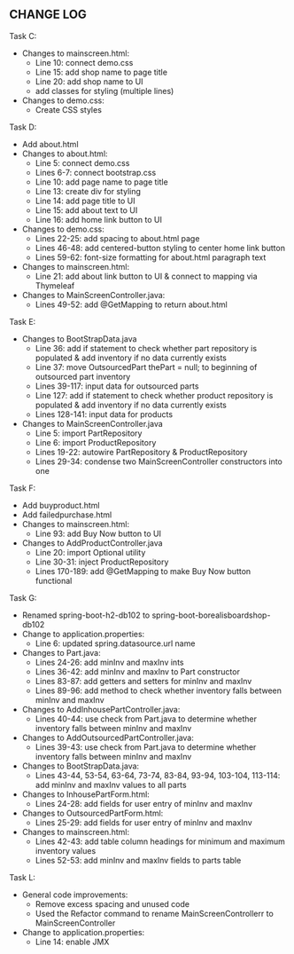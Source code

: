 ## CHANGE LOG
Task C:
- Changes to mainscreen.html:
  - Line 10: connect demo.css
  - Line 15: add shop name to page title
  - Line 20: add shop name to UI
  - add classes for styling (multiple lines)
- Changes to demo.css:
  - Create CSS styles

Task D:
- Add about.html
- Changes to about.html:
  - Line 5: connect demo.css
  - Lines 6-7: connect bootstrap.css
  - Line 10: add page name to page title
  - Line 13: create div for styling
  - Line 14: add page title to UI
  - Line 15: add about text to UI
  - Line 16: add home link button to UI
- Changes to demo.css:
  - Lines 22-25: add spacing to about.html page
  - Lines 46-48: add centered-button styling to center home link button
  - Lines 59-62: font-size formatting for about.html paragraph text
- Changes to mainscreen.html:
  - Line 21: add about link button to UI & connect to mapping via Thymeleaf
- Changes to MainScreenController.java:
  - Lines 49-52: add @GetMapping to return about.html

Task E:
- Changes to BootStrapData.java
  - Line 36: add if statement to check whether part repository is populated & add inventory if no data currently exists
  - Line 37: move OutsourcedPart thePart = null; to beginning of outsourced part inventory
  - Lines 39-117: input data for outsourced parts
  - Line 127: add if statement to check whether product repository is populated & add inventory if no data currently exists
  - Lines 128-141: input data for products
- Changes to MainScreenController.java
  - Line 5: import PartRepository
  - Line 6: import ProductRepository
  - Lines 19-22: autowire PartRepository & ProductRepository
  - Lines 29-34: condense two MainScreenController constructors into one
  
Task F:
- Add buyproduct.html
- Add failedpurchase.html
- Changes to mainscreen.html:
  - Line 93: add Buy Now button to UI
- Changes to AddProductController.java
  - Line 20: import Optional utility
  - Line 30-31: inject ProductRepository
  - Lines 170-189: add @GetMapping to make Buy Now button functional

Task G:
- Renamed spring-boot-h2-db102 to spring-boot-borealisboardshop-db102
- Change to application.properties:
  - Line 6: updated spring.datasource.url name
- Changes to Part.java:
  - Lines 24-26: add minInv and maxInv ints
  - Lines 36-42: add minInv and maxInv to Part constructor
  - Lines 83-87: add getters and setters for minInv and maxInv
  - Lines 89-96: add method to check whether inventory falls between minInv and maxInv
- Changes to AddInhousePartController.java:
  - Lines 40-44: use check from Part.java to determine whether inventory falls between minInv and maxInv
- Changes to AddOutsourcedPartController.java:
  - Lines 39-43: use check from Part.java to determine whether inventory falls between minInv and maxInv
- Changes to BootStrapData.java:
  - Lines 43-44, 53-54, 63-64, 73-74, 83-84, 93-94, 103-104, 113-114: add minInv and maxInv values to all parts
- Changes to InhousePartForm.html:
  - Lines 24-28: add fields for user entry of minInv and maxInv
- Changes to OutsourcedPartForm.html:
  - Lines 25-29: add fields for user entry of minInv and maxInv
- Changes to mainscreen.html:
  - Lines 42-43: add table column headings for minimum and maximum inventory values
  - Lines 52-53: add minInv and maxInv fields to parts table

Task L:
- General code improvements:
  - Remove excess spacing and unused code
  - Used the Refactor command to rename MainScreenControllerr to MainScreenController
- Change to application.properties:
  - Line 14: enable JMX